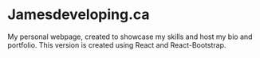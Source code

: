 # Jamesdeveloping.ca

My personal webpage, created to showcase my skills and host my bio and portfolio.  This version is created using React and React-Bootstrap.


